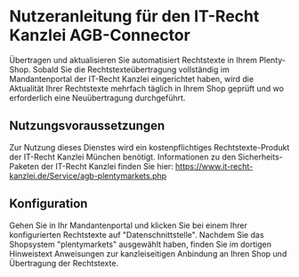 # Nutzeranleitung für den IT-Recht Kanzlei AGB-Connector
 
Übertragen und aktualisieren Sie automatisiert Rechtstexte in Ihrem Plenty-Shop.
Sobald Sie die Rechtstexteübertragung vollständig im Mandantenportal der IT-Recht Kanzlei eingerichtet haben, wird die Aktualität Ihrer Rechtstexte mehrfach täglich in Ihrem Shop geprüft und wo erforderlich eine Neuübertragung durchgeführt.
 
## Nutzungsvoraussetzungen
 
Zur Nutzung dieses Dienstes wird ein kostenpflichtiges Rechtstexte-Produkt der IT-Recht Kanzlei München benötigt.
Informationen zu den Sicherheits-Paketen der IT-Recht Kanzlei finden Sie hier:
https://www.it-recht-kanzlei.de/Service/agb-plentymarkets.php
 
## Konfiguration
 
Gehen Sie in Ihr Mandantenportal und klicken Sie bei einem Ihrer konfigurierten Rechtstexte auf "Datenschnittstelle". Nachdem Sie das Shopsystem "plentymarkets" ausgewählt haben, finden Sie im dortigen Hinweistext Anweisungen zur kanzleiseitigen Anbindung an Ihren Shop und Übertragung der Rechtstexte.
